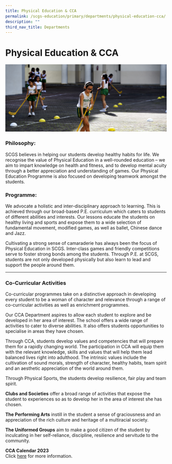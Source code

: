 ```yaml
---
title: Physical Education & CCA
permalink: /scgs-education/primary/departments/physical-education-cca/
description: ""
third_nav_title: Departments
---
```

# **Physical Education &amp; CCA**

![](/images/0042%20(1).jpg)


### Philosophy:

SCGS believes in helping our students develop healthy habits for life. We recognise the value of Physical Education in a well-rounded education – we aim to impart knowledge on health and fitness, and to develop mental acuity through a better appreciation and understanding of games. Our Physical Education Programme is also focused on developing teamwork amongst the students.

### Programme:

We advocate a holistic and inter-disciplinary approach to learning. This is achieved through our broad-based P.E. curriculum which caters to students of different abilities and interests. Our lessons educate the students on healthy living and sports and expose them to a wide selection of fundamental movement, modified games, as well as ballet, Chinese dance and Jazz.

Cultivating a strong sense of camaraderie has always been the focus of Physical Education in SCGS. Inter-class games and friendly competitions serve to foster strong bonds among the students. Through P.E. at SCGS, students are not only developed physically but also learn to lead and support the people around them.

-------------------------------------------------------------------------

### Co-Curricular Activities

Co-curricular programmes take on a distinctive approach in developing every student to be a woman of character and relevance through a range of co-curricular activities as well as enrichment programmes.

Our CCA Department aspires to allow each student to explore and be developed in her area of interest. The school offers a wide range of activities to cater to diverse abilities. It also offers students opportunities to specialise in areas they have chosen.

Through CCA, students develop values and competencies that will prepare them for a rapidly changing world. The participation in CCA will equip them with the relevant knowledge, skills and values that will help them lead balanced lives right into adulthood. The intrinsic values include the cultivation of sound morals, strength of character, healthy habits, team spirit and an aesthetic appreciation of the world around them.

Through Physical Sports, the&nbsp;students develop&nbsp;resilience, fair play and team spirit.

**Clubs and Societies**&nbsp;offer a broad range of activities that expose the student to experiences so as to develop her in the area of interest she has chosen.

**The Performing Arts**&nbsp;instill in the student a sense of graciousness and an appreciation of the rich culture and heritage of a multiracial society.

**The Uniformed Groups**&nbsp;aim to make a good citizen of the student by inculcating in her self-reliance, discipline, resilience and servitude to the community.

**CCA Calendar 2023**&nbsp;<br>
Click [here](https://www.scgs.moe.edu.sg/scgs-education/primary/departments/physical-education-cca/) for more information.

